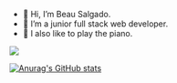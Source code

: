 - 👋 Hi, I’m Beau Salgado.
- 🌱 I’m a junior full stack web developer.
-  👀 I also like to play the piano.

![](https://komarev.com/ghpvc/?username=beausalgado)

[![Anurag's GitHub stats](https://github-readme-stats.vercel.app/api?username=beausalgado)](https://github.com/anuraghazra/github-readme-stats)

<!---
beau-augusto/beau-augusto is a ✨ special ✨ repository because its `README.md` (this file) appears on your GitHub profile.
You can click the Preview link to take a look at your changes.
--->
